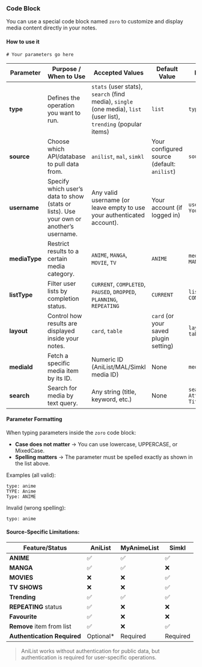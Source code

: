 ### Code Block

You can use a special code block named `zoro` to customize and display media content directly in your notes.  
#### How to use it  
```zoro
# Your parameters go here
```

| Parameter     | Purpose / When to Use                                                                 | Accepted Values                                                                 | Default Value                           | Example                    |
| ------------- | -------------------------------------------------------------------------------------- | ------------------------------------------------------------------------------- | --------------------------------------- | -------------------------- |
| **type**      | Defines the operation you want to run.                                                 | `stats` (user stats), `search` (find media), `single` (one media), `list` (user list), `trending` (popular items) | `list`                                  | `type: stats`              |
| **source**    | Choose which API/database to pull data from.                                           | `anilist`, `mal`, `simkl`                                                       | Your configured source (default: `anilist`) | `source: mal`              |
| **username**  | Specify which user’s data to show (stats or lists). Use your own or another’s username. | Any valid username (or leave empty to use your authenticated account).           | Your account (if logged in)             | `username: YourUsername`   |
| **mediaType** | Restrict results to a certain media category.                                          | `ANIME`, `MANGA`, `MOVIE`, `TV`                                                 | `ANIME`                                 | `mediaType: MANGA`         |
| **listType**  | Filter user lists by completion status.                                                | `CURRENT`, `COMPLETED`, `PAUSED`, `DROPPED`, `PLANNING`, `REPEATING`     | `CURRENT`                               | `listType: COMPLETED`      |
| **layout**    | Control how results are displayed inside your notes.                                   | `card`, `table`                                                                 | `card` (or your saved plugin setting)   | `layout: table`            |
| **mediaId**   | Fetch a specific media item by its ID.                                                 | Numeric ID (AniList/MAL/Simkl media ID)                                         | None                                    | `mediaId: 21`              |
| **search**    | Search for media by text query.                                                        | Any string (title, keyword, etc.)                                               | None                                    | `search: Attack on Titan`  |

#### Parameter Formatting  

When typing parameters inside the `zoro` code block:  
- **Case does not matter** → You can use lowercase, UPPERCASE, or MixedCase.  
- **Spelling matters** → The parameter must be spelled exactly as shown in the list above.

Examples (all valid):  
```zoro
type: anime
TYPE: Anime
Type: ANIME
```

Invalid (wrong spelling):
```zoro
typo: anime
```

#### **Source-Specific Limitations:**

| Feature/Status              | AniList   | MyAnimeList | Simkl    |
| --------------------------- | --------- | ----------- | -------- |
| **ANIME**                   | ✅         | ✅           | ✅        |
| **MANGA**                   | ✅         | ✅           | ❌        |
| **MOVIES**                  | ❌         | ❌           | ✅        |
| **TV SHOWS**                | ❌         | ❌           | ✅        |
| **Trending**                | ✅         | ✅           | ✅        |
| **REPEATING** status        | ✅         | ❌           | ❌        |
| **Favourite**               | ✅         | ❌           | ❌        |
| **Remove** item from list   | ✅         | ❌           | ✅        |
| **Authentication Required** | Optional* | Required    | Required |

> AniList works without authentication for public data, but authentication is required for user-specific operations.

